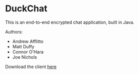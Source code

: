 # DuckChat

This is an end-to-end encrypted chat application, built in Java.

Authors:
- Andrew Afflitto
- Matt Duffy
- Connor O'Hara
- Joe Nichols

Download the client [here](https://github.com/afflitto/DuckChat/releases/download/client1.0/client.jar)
